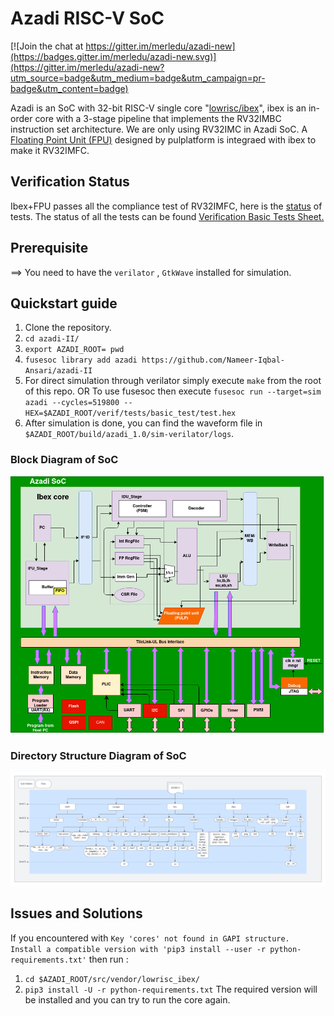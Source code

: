 # Azadi RISC-V SoC

[![Join the chat at https://gitter.im/merledu/azadi-new](https://badges.gitter.im/merledu/azadi-new.svg)](https://gitter.im/merledu/azadi-new?utm_source=badge&utm_medium=badge&utm_campaign=pr-badge&utm_content=badge)  

Azadi is an SoC with 32-bit RISC-V single core "[lowrisc/ibex](https://github.com/lowrisc/ibex)", ibex is an in-order core with a 3-stage pipeline that implements the RV32IMBC instruction set architecture. We are only using RV32IMC in Azadi SoC. A [Floating Point Unit (FPU)](https://github.com/pulp-platform/fpnew) designed by pulplatform is integraed with ibex to make it RV32IMFC. 

## Verification Status
Ibex+FPU passes all the compliance test of RV32IMFC, here is the [status](https://docs.google.com/spreadsheets/d/1gIzSU5mb4L3pPdiJr7MkdhvupT7p5VF2qy1PzDwq-5I/edit#gid=862473485) of tests.
The status of all the tests can be found [Verification Basic Tests Sheet.](https://docs.google.com/spreadsheets/d/1gIzSU5mb4L3pPdiJr7MkdhvupT7p5VF2qy1PzDwq-5I/edit#gid=1374860298)

## Prerequisite 
==> You need to have the `verilator` , `GtkWave` installed for simulation.

## Quickstart guide
1. Clone the repository.
2. ` cd azadi-II/ `
3. ` export AZADI_ROOT= pwd `
4. ` fusesoc library add azadi https://github.com/Nameer-Iqbal-Ansari/azadi-II `
5. For direct simulation through verilator simply execute `make` from the root of this repo. OR To use fusesoc then execute `fusesoc run --target=sim azadi --cycles=519800 --HEX=$AZADI_ROOT/verif/tests/basic_test/test.hex`
6. After simulation is done, you can find the waveform file in `$AZADI_ROOT/build/azadi_1.0/sim-verilator/logs`.

### Block Diagram of SoC
![](docs/images/Azadi%20MicroArchitechtureDiagram-SoC.drawio.png)
### Directory Structure Diagram of SoC
![](docs/AZADI-II%20directory%20structure.png)

## Issues and Solutions
If you encountered with `Key 'cores' not found in GAPI structure. Install a compatible version with 'pip3 install --user -r python-requirements.txt'` then run :
1. `cd $AZADI_ROOT/src/vendor/lowrisc_ibex/`
2. `pip3 install -U -r python-requirements.txt`
The required version will be installed and you can try to run the core again.
